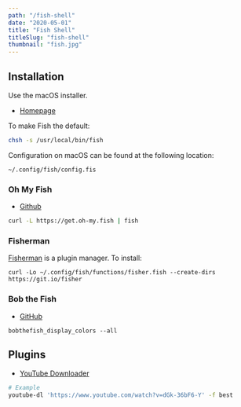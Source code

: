 ```yaml
---
path: "/fish-shell"
date: "2020-05-01"
title: "Fish Shell"
titleSlug: "fish-shell"
thumbnail: "fish.jpg"
---
```


## Installation

Use the macOS installer.

- [Homepage](https://fishshell.com)

To make Fish the default:

```bash
chsh -s /usr/local/bin/fish
```

Configuration on macOS can be found at the following location:

`~/.config/fish/config.fis`

### Oh My Fish

- [Github](https://github.com/oh-my-fish/oh-my-fish)

```bash
curl -L https://get.oh-my.fish | fish
```

### Fisherman

[Fisherman](https://github.com/fisherman/fisherman) is a plugin manager. To install:

```shell
curl -Lo ~/.config/fish/functions/fisher.fish --create-dirs https://git.io/fisher
```

### Bob the Fish

- [GitHub](https://github.com/oh-my-fish/theme-bobthefish)

```shell
bobthefish_display_colors --all
```

## Plugins

- [YouTube Downloader](https://github.com/rg3/youtube-dl/blob/master/README.md#format-selection-examples)

```bash
# Example
youtube-dl 'https://www.youtube.com/watch?v=dGk-36bF6-Y' -f best
```
